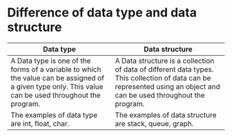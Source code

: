# Difference of data type and data structure

|Data type|Data structure|
|--|--|
|A Data type is one of the forms of a variable to which the value can be assigned of a given type only. This value can be used throughout the program. |A Data structure is a collection of data of different data types. This collection of data can be represented using an object and can be used throughout the program.|
|The examples of data type are int, float, char.|The examples of data structure are stack, queue, graph.|
